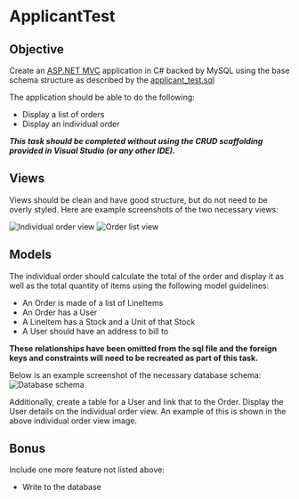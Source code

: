 # ApplicantTest

## Objective
Create an [ASP.NET MVC](https://www.asp.net/mvc) application in C# backed by MySQL using the base schema structure as described by the [applicant_test.sql](https://github.com/JW-RWatsonAssoc/ApplicantTest/blob/master/applicant_test.sql)

The application should be able to do the following:
* Display a list of orders
* Display an individual order

**_This task should be completed without using the CRUD scaffolding provided in Visual Studio (or any other IDE)._**

## Views
Views should be clean and have good structure, but do not need to be overly styled. Here are example screenshots of the two necessary views:

![Individual order view][Order]
![Order list view][OrdersList]
 
## Models
The individual order should calculate the total of the order and display it as well as the total quantity of items using the following model guidelines:

* An Order is made of a list of LineItems
* An Order has a User
* A LineItem has a Stock and a Unit of that Stock
* A User should have an address to bill to 

**__These relationships have been omitted from the sql file and the foreign keys and constraints will need to be recreated as part of this task.__**

Below is an example screenshot of the necessary database schema:
![Database schema][Schema]

Additionally, create a table for a User and link that to the Order. Display the User details on the 
individual order view. An example of this is shown in the above individual order view image.

## Bonus
Include one more feature not listed above:
* Write to the database

[Order]: https://github.com/JW-RWatsonAssoc/ApplicantTest/raw/master/Order.PNG "Order"
[OrdersList]: https://github.com/JW-RWatsonAssoc/ApplicantTest/raw/master/OrdersList.PNG "OrdersList"
[Schema]: https://github.com/JW-RWatsonAssoc/ApplicantTest/raw/master/Schema.PNG "Schema"
